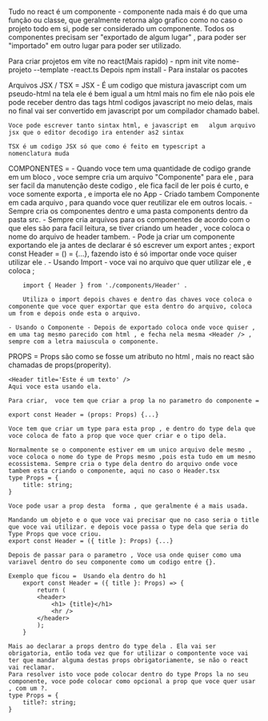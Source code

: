 Tudo no react é um componente - componente nada mais é do que uma função ou classe, que geralmente retorna algo grafico como no caso o projeto todo em si, pode ser considerado um componente.
Todos os componentes precisam ser "exportado de algum lugar" , para poder ser "importado" em outro lugar para poder ser utilizado.

Para criar projetos em vite no react(Mais rapido) - npm init vite nome-projeto --template -react.ts
Depois npm install - Para instalar os pacotes

Arquivos JSX / TSX =
    JSX - É um codigo que mistura javascript com um pseudo-html na tela ele é bem igual a um html mais no fim ele não pois ele pode receber dentro das tags html codigos javascript no meio delas, mais no final vai ser convertido em javascript por um compilador chamado babel.

    Voce pode escrever tanto sintax html, e javascript em 	algum arquivo jsx que o editor decodigo ira entender as2 sintax

    TSX é um codigo JSX só que como é feito em typescript a 	nomenclatura muda

COMPONENTES =
    - Quando voce tem uma quantidade de codigo grande em um bloco , voce sempre cria um arquivo "Componente" para ele , para ser facil da manutenção deste codigo , ele fica facil de ler pois é curto, e voce somente exporta , e importa ele no App
    - Criado tambem Componente em cada arquivo , para quando voce quer reutilizar ele em outros locais.
    - Sempre cria os componentes dentro e uma pasta components dentro da pasta src.
    - Sempre cria arquivos para os componentes de acordo com o que eles são para facil leitura, se tiver criando um header , voce coloca o nome do arquivo de header tambem.
    - Pode ja criar um componente exportando ele ja antes de declarar é só escrever um export antes  ; export const Header = () = {...}, fazendo isto é só importar onde voce quiser utilizar ele .
    - Usando Import - 
        voce vai no arquivo que quer utilizar ele , e coloca ;

        import { Header } from './components/Header' .

        Utiliza o import depois chaves e dentro das chaves voce coloca o componente que voce quer exportar que esta dentro do arquivo, coloca um from e depois onde esta o arquivo.

    - Usando o Componente - Depois de exportado coloca onde voce quiser , em uma tag mesmo parecido com html , e fecha nela mesma <Header /> , sempre com a letra maiuscula o componente.

PROPS = 
    Props são como se fosse um atributo no html , mais no react são chamadas de props(properity).

    <Header title='Este é um texto' />
    Aqui voce esta usando ela.

    Para criar,  voce tem que criar a prop la no parametro do componente =
    
    export const Header = (props: Props) {...}

    Voce tem que criar um type para esta prop , e dentro do type dela que voce coloca de fato a prop que voce quer criar e o tipo dela.

    Normalmente se o componente estiver em um unico arquivo dele mesmo , voce coloca o nome do type de Props mesmo ,pois esta tudo em um mesmo ecossistema. Sempre cria o type dela dentro do arquivo onde voce tambem esta criando o componente, aqui no caso o Header.tsx
    type Props = {
        title: string;
    }
    
    Voce pode usar a prop desta  forma , que geralmente é a mais usada.

    Mandando um objeto e o que voce vai precisar que no caso seria o title que voce vai utilizar. e depois voce passa o type dela que seria do Type Props que voce criou.
    export const Header = ({ title }: Props) {...}

    Depois de passar para o parametro , Voce usa onde quiser como uma variavel dentro do seu componente como um codigo entre {}. 
    
    Exemplo que ficou =  Usando ela dentro do h1
        export const Header = ({ title }: Props) => {
            return (
            <header>
                <h1> {title}</h1>
                <hr />
            </header>
            );
        }
    
    Mais ao declarar a props dentro do type dela . Ela vai ser obrigatoria, então toda vez que for utilizar o compontente voce vai ter que mandar alguma destas props obrigatoriamente, se não o react vai reclamar.
    Para resolver isto voce pode colocar dentro do type Props la no seu componente, voce pode colocar como opcional a prop que voce quer usar , com um ?.
    type Props = {
        title?: string;
    }





